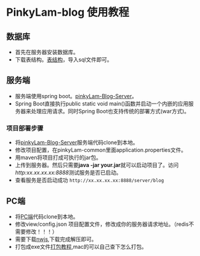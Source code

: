 # PinkyLam-blog 使用教程

## 数据库

- 首先在服务器安装数据库。
- 下载表结构。[表结构](https://github.com/handexing/pinkyLam-Blog-Server/tree/master/doc)，导入sql文件即可。

## 服务端

- 服务端使用spring boot。[pinkyLam-Blog-Server](https://github.com/handexing/pinkyLam-Blog-Server)。
- Spring Boot直接执行public static void main()函数并启动一个内嵌的应用服务器来处理应用请求。同时Spring Boot也支持传统的部署方式(war方式)。

### 项目部署步骤

- 将[pinkyLam-Blog-Server](https://github.com/handexing/pinkyLam-Blog-Server)服务端代码clone到本地。
- 修改项目配置，在pinkyLam-common里面application.properties文件。
- 用maven将项目打成可执行的jar包。
- 上传到服务器。然后只需要**java -jar your.jar**就可以启动项目了。访问*http:xx.xx.xx.xx:8888*测试服务是否已启动。
- 查看服务是否启动成功 `http://xx.xx.xx.xx:8888/server/blog`

## PC端

- 将[PC端](https://github.com/handexing/PinkyLam-blog)代码clone到本地。
- 修改view/config.json 项目配置文件，修改成你的服务器请求地址。（redis不需要修改！！！）
- 需要下载[nwjs](https://nwjs.io/),下载完成解压即可。
- 打包成exe文件[打包教程](http://www.cnblogs.com/soaringEveryday/p/4950088.html),mac的可以自己查下怎么打包。



